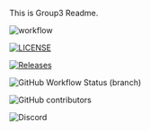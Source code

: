 This is Group3 Readme.

![workflow](https://github.com/Pie3215/DevOps-group3/actions/workflows/main.yml/badge.svg)

[![LICENSE](https://img.shields.io/github/license/Pie3215/DevOps-group3.svg?style=flat-square)](https://github.com/Pie3215/DevOps-group3/blob/master/LICENSE)

[![Releases](https://img.shields.io/github/release/Pie3215/DevOps-group3/all.svg?style=flat-square)](https://github.com/Pie3215/DevOps-group3/releases)

![GitHub Workflow Status (branch)](https://img.shields.io/github/workflow/status/Pie3215/DevOps-group3/main.yml/develop?style=flat-square)

![GitHub contributors](https://img.shields.io/github/contributors/Pie3215/DevOps-group3)

![Discord](https://img.shields.io/discord/1198848454215082054)